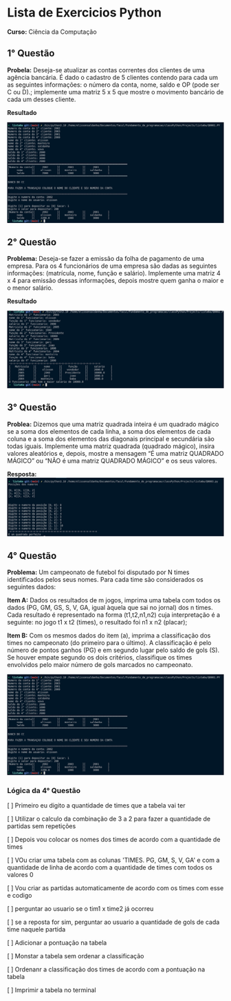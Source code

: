 # Lista de Exercicios Python
**Curso:** Ciência da Computação

## 1° Questão

**Probela:** Deseja-se atualizar as contas correntes dos clientes de uma agência bancária. É dado o cadastro de
5 clientes contendo para cada um as seguintes informações: o número da conta, nome, saldo e
OP (pode ser C ou D).; implemente uma matriz 5 x 5 que mostre o movimento bancário de cada
um desses cliente.

**Resultado**


![respota da questão 1](./img/questao1.png)


## 2° Questão

**Problema:** Deseja-se fazer a emissão da folha de pagamento de uma empresa. Para os 4 funcionários de uma empresa são dadas as seguintes informações: (matrícula, nome, função e salário). Implemente uma matriz 4 x 4 para emissão dessas informações, depois mostre quem ganha o maior e o menor
salário.

**Resultado**

![questao2](./img/questao2.png)

## 3° Questão

**Problea:**  Dizemos que uma matriz quadrada inteira é um quadrado mágico se a soma dos elementos de cada linha, a soma dos elementos de cada coluna e a soma dos elementos das diagonais principal e
secundária são todas iguais. Implemente uma matriz quadrada (quadrado mágico), insira valores aleatórios e, depois, mostre a
mensagem “É uma matriz QUADRADO MÁGICO” ou “NÃO é uma matriz QUADRADO
MÁGICO” e os seus valores.

**Resposta:**
![questao3](./img/questao3.png)

## 4° Questão

**Problema:** Um campeonato de futebol foi disputado por N times identificados pelos seus nomes. Para cada
time são considerados os seguintes dados:

**Item A:** Dados os resultados de m jogos, imprima uma tabela com todos os dados (PG, GM, GS, S, V, GA,
igual àquela que sai no jornal) dos n times. Cada resultado é representado na forma (t1,t2,n1,n2) cuja
interpretação é a seguinte: no jogo t1 x t2 (times), o resultado foi n1 x n2 (placar);

**Item B:** Com os mesmos dados do item (a), imprima a classificação dos times no campeonato (do primeiro
para o último). A classificação é pelo número de pontos ganhos (PG) e em segundo lugar pelo saldo de
gols (S). Se houver empate segundo os dois critérios, classifique os times envolvidos pelo maior número
de gols marcados no campeonato.

![questao3](./img/questao4.png)
### Lógica da 4° Questão

[ ] Primeiro eu digito a quantidade de times que a tabela vai ter

[ ] Utilizar o calculo da combinação de 3 a 2 para fazer a quantidade de partidas sem repetições

[ ] Depois vou colocar os nomes dos times de acordo com a quantidade de times

[ ] VOu criar uma tabela com as colunas 'TIMES. PG, GM, S, V, GA' e com a quantidade de linha de acordo com a quantidade de times com todos os valores 0

[ ] Vou criar as partidas automaticamente de acordo com os times com esse e codigo

[ ] perguntar ao usuario se o tim1 x time2 já ocorreu

[ ] se a reposta for sim, perguntar ao usuario a quantidade de gols de cada time naquele partida

[ ] Adicionar a pontuação na tabela

[ ] Monstar a tabela sem ordenar a classificação

[ ] Ordenanr a classificação dos times de acordo com a pontuação na tabela

[ ] Imprimir a tabela no terminal 


    